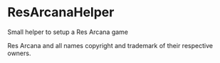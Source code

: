 # ResArcanaHelper
Small helper to setup a Res Arcana game

Res Arcana and all names copyright and trademark of their respective owners.
